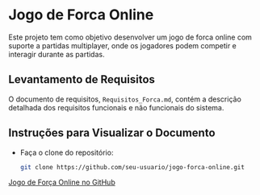 # Jogo de Forca Online

Este projeto tem como objetivo desenvolver um jogo de forca online com suporte a partidas multiplayer, onde os jogadores podem competir e interagir durante as partidas.

## Levantamento de Requisitos

O documento de requisitos, `Requisitos_Forca.md`, contém a descrição detalhada dos requisitos funcionais e não funcionais do sistema.

## Instruções para Visualizar o Documento

- Faça o clone do repositório:
  ```bash
  git clone https://github.com/seu-usuario/jogo-forca-online.git

[Jogo de Força Online no GitHub](https://github.com/lucasbrasil9/Ponderada_Forca)

